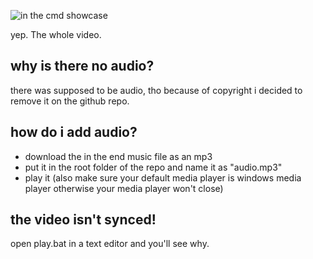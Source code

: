 ![in the cmd showcase](https://user-images.githubusercontent.com/72838747/205126311-1f394437-ec1e-497c-9c1a-240cee63fca8.png)

yep. The whole video.

## why is there no audio?
there was supposed to be audio, tho because of copyright i decided to remove it on the github repo.

## how do i add audio?
- download the in the end music file as an mp3
- put it in the root folder of the repo and name it as "audio.mp3"
- play it (also make sure your default media player is windows media player otherwise your media player won't close)

## the video isn't synced!
open play.bat in a text editor and you'll see why.
